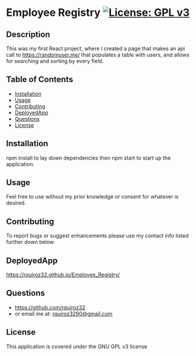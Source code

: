 # Employee Registry         [![License: GPL v3](https://img.shields.io/badge/License-GPLv3-blue.svg)](https://www.gnu.org/licenses/gpl-3.0)
## Description
This was my first React project, where I created a page that makes an api call to https://randomuser.me/ that populates a table with users, and allows for searching and sorting by every field.

## Table of Contents

* [Installation](#installation)
* [Usage](#usage)
* [Contributing](#Contributing)
* [DeployedApp](#DeployedApp)
* [Questions](#Questions)
* [License](#License)


## Installation
npm install to lay down dependencies then npm start to start up the application.

## Usage
Feel free to use without my prior knowledge or consent for whatever is desired.

## Contributing
To report bugs or suggest enhancements please use my contact info listed further down below

## DeployedApp
https://rquiroz32.github.io/Employee_Registry/

## Questions
* https://github.com/rquiroz32
* or email me at: rquiroz3290@gmail.com

## License
This application is covered under the GNU GPL v3 license 
